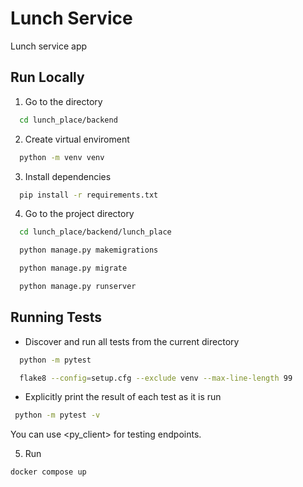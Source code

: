 # Lunch Service

Lunch service app

## Run Locally

1. Go to the directory

```bash
  cd lunch_place/backend
```

2. Create virtual enviroment

```bash
  python -m venv venv
```

3. Install dependencies

```bash
  pip install -r requirements.txt
```

4. Go to the project directory

```bash
  cd lunch_place/backend/lunch_place
```

```bash
  python manage.py makemigrations
```

```bash
  python manage.py migrate
```

```bash
  python manage.py runserver
```

## Running Tests

- Discover and run all tests from the current directory

```bash
  python -m pytest

  flake8 --config=setup.cfg --exclude venv --max-line-length 99
```

- Explicitly print the result of each test as it is run

```bash
 python -m pytest -v
```

You can use <py_client> for testing endpoints.

5. Run

```bash
docker compose up
```
